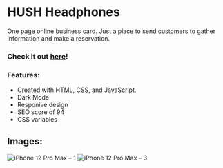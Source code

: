 # HUSH Headphones

One page online business card. Just a place to send customers to gather information and make a reservation.

### Check it out [here](https://hush-headphones.vercel.app/)!

### Features:
- Created with HTML, CSS, and JavaScript.
- Dark Mode
- Responive design
- SEO score of 94
- CSS variables

## Images:
![iPhone 12 Pro Max – 1](https://user-images.githubusercontent.com/74875060/130515811-0a18c50e-6da8-47ed-a6ba-73a3af8533c1.png)
![iPhone 12 Pro Max – 3](https://user-images.githubusercontent.com/74875060/130515817-f3fa3ef1-5ee1-45f9-9ef1-aaf73b1af67e.png)
